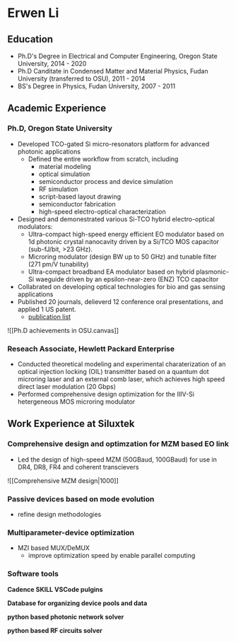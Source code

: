 # Erwen Li

## Education

- Ph.D's Degree in Electrical and Computer Engineering, Oregon State University, 2014 - 2020
- Ph.D Canditate in Condensed Matter and Material Physics, Fudan University (transferred to OSU), 2011 - 2014
- BS's Degree in Physics, Fudan University, 2007 - 2011

## Academic Experience

### Ph.D, Oregon State University

- Developed TCO-gated Si micro-resonators platform for advanced photonic applications
    - Defined the entire workflow from scratch, including 
        - material modeling
        - optical simulation 
        - semiconductor process and device simulation
        - RF simulation
        - script-based layout drawing
        - semiconductor fabrication
        - high-speed electro-optical characterization
- Designed and demonestrated various Si-TCO hybrid electro-optical modulators:
    - Ultra-compact high-speed energy efficient EO modulator based on 1d photonic crystal nanocavity driven by a Si/TCO MOS capacitor (sub-fJ/bit, >23 GHz).
    - Microring modulator (design BW up to 50 GHz) and tunable filter (271 pm/V tunability)
    - Ultra-compact broadband EA modulator based on hybrid plasmonic-Si waeguide driven by an epsilon-near-zero (ENZ) TCO capacitor
- Collabrated on developing optical technologies for bio and gas sensing applications
- Published 20 journals, delieverd 12 conference oral presentations, and applied 1 US patent.
    - [publication list](https://scholar.google.com/citations?view_op=list_works&hl=zh-CN&user=FXwjSWQAAAAJ)

![[Ph.D achievements in OSU.canvas]]


### Reseach Associate, Hewlett Packard Enterprise

- Conducted theoretical modeling and experimental charaterization of an optical injection locking (OIL) transmitter based on a quantum dot microring laser and an external comb laser, which achieves high speed direct laser modulation (20 Gbps)
- Performed comprehensive design optimization for the IIIV-Si hetergeneous MOS microring modulator

## Work Experience at Siluxtek

### Comprehensive design and optimzation for MZM based EO link

- Led the design of high-speed MZM (50GBaud, 100GBaud) for use in DR4, DR8, FR4 and coherent transcievers


![[Comprehensive MZM design|1000]]

### Passive devices based on mode evolution

- refine design methodologies

### Multiparameter-device optimization

- MZI based MUX/DeMUX
    - improve optimization speed by enable parallel computing
    
### Software tools

**Cadence SKILL VSCode pulgins**

**Database for organizing device pools and data**

**python based photonic network solver**

**python based RF circuits solver**

